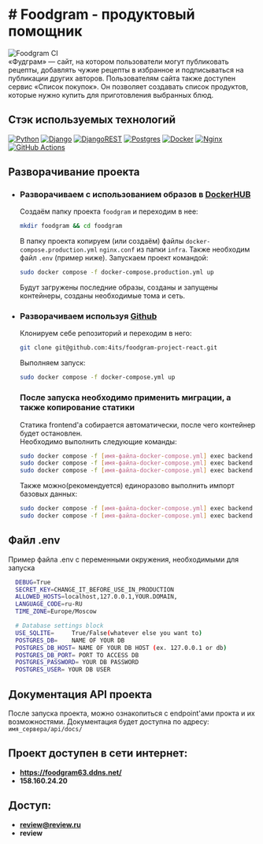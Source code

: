 # # Foodgram - продуктовый помощник
![Foodgram CI](https://github.com/raidert63/foodgram/actions/workflows/main.yml/badge.svg) \
«Фудграм» — сайт, на котором пользователи могут публиковать рецепты, добавлять чужие рецепты в избранное и подписываться на публикации других авторов. Пользователям сайта также доступен сервис «Список покупок». Он позволяет создавать список продуктов, которые нужно купить для приготовления выбранных блюд.

## Стэк используемых технологий
[![Python](https://img.shields.io/badge/python-3670A0?style=for-the-badge&logo=python&logoColor=ffdd54)](https://www.python.org)
[![Django](https://img.shields.io/badge/django-%23092E20.svg?style=for-the-badge&logo=django&logoColor=white)](https://www.djangoproject.com/)
[![DjangoREST](https://img.shields.io/badge/DJANGO-REST-ff1709?style=for-the-badge&logo=django&logoColor=white&color=ff1709&labelColor=gray)](https://www.django-rest-framework.org/)
[![Postgres](https://img.shields.io/badge/postgres-%23316192.svg?style=for-the-badge&logo=postgresql&logoColor=white)](https://www.postgresql.org/)
[![Docker](https://img.shields.io/badge/docker-%230db7ed.svg?style=for-the-badge&logo=docker&logoColor=white)](https://www.docker.com/)
[![Nginx](https://img.shields.io/badge/nginx-%23009639.svg?style=for-the-badge&logo=nginx&logoColor=white)](https://nginx.org/)
[![GitHub Actions](https://img.shields.io/badge/github%20actions-%232671E5.svg?style=for-the-badge&logo=githubactions&logoColor=white)](https://docs.github.com/en/actions)

## Разворачивание проекта
* ### Разворачиваем с использованием образов в [DockerHUB](https://hub.docker.com)
    Cоздаём папку проекта `foodgram` и переходим в нее:

    ```bash
    mkdir foodgram && cd foodgram
    ```

    В папку проекта копируем (или создаём) файлы `docker-compose.production.yml` `nginx.conf` из папки `infra`. Также необходим файл `.env` (пример ниже). Запускаем проект командой:

    ```bash
    sudo docker compose -f docker-compose.production.yml up
    ```

    Будут загружены последние образы, созданы и запущены контейнеры, созданы необходимые тома и сеть.
* ### Разворачиваем используя [Github](https://github.com/)
    Клонируем себе репозиторий и переходим в него: 

    ```bash 
    git clone git@github.com:4its/foodgram-project-react.git
    ```

    Выполняем запуск:

    ```bash
    sudo docker compose -f docker-compose.yml up
    ```
    ### После запуска необходимо применить миграции, а также копирование статики
    Статика frontend'а собирается автоматически, после чего контейнер будет остановлен.\
    Необходимо выполнить следующие команды: 
    
    ```bash
    sudo docker compose -f [имя-файла-docker-compose.yml] exec backend python manage.py migrate
    sudo docker compose -f [имя-файла-docker-compose.yml] exec backend python manage.py collectstatic
    sudo docker compose -f [имя-файла-docker-compose.yml] exec backend cp -r /app/collected_static/. /backend_static/static/
    ```
    Также можно(рекомендуется) единоразово выполнить импорт базовых данных:
    ```bash
    sudo docker compose -f [имя-файла-docker-compose.yml] exec backend python manage.py import_tags
    sudo docker compose -f [имя-файла-docker-compose.yml] exec backend python manage.py import_ingredients
    ```

## Файл .env
  Пример файла .env c переменными окружения, необходимыми для запуска
    
  ```sh
    DEBUG=True
    SECRET_KEY=CHANGE_IT_BEFORE_USE_IN_PRODUCTION
    ALLOWED_HOSTS=localhost,127.0.0.1,YOUR.DOMAIN,
    LANGUAGE_CODE=ru-RU
    TIME_ZONE=Europe/Moscow

    # Database settings block
    USE_SQLITE=     True/False(whatever else you want to)
    POSTGRES_DB=    NAME OF YOUR DB
    POSTGRES_DB_HOST= NAME OF YOUR DB HOST (ex. 127.0.0.1 or db)
    POSTGRES_DB_PORT= PORT TO ACCESS DB
    POSTGRES_PASSWORD= YOUR DB PASSWORD
    POSTGRES_USER= YOUR DB USER
   ```
## Документация API проекта
  После запуска проекта, можно ознакопиться с endpoint'ами прокта и их возможностями.
  Документация будет доступна по адресу: `имя_сервера/api/docs/`
  

## Проект доступен в сети интернет: 
* **https://foodgram63.ddns.net/**
* **158.160.24.20**

## Доступ:
* **review@review.ru**
* **review**
